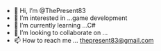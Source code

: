 - 👋 Hi, I’m @ThePresent83
- 👀 I’m interested in ...game development 
- 🌱 I’m currently learning ...C#
- 💞️ I’m looking to collaborate on ...
- 📫 How to reach me ... thepresent83@gmail.com

<!---
ThePresent83/ThePresent83 is a ✨ special ✨ repository because its `README.md` (this file) appears on your GitHub profile.
You can click the Preview link to take a look at your changes.
--->
